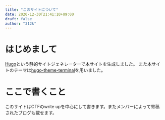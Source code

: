 ```yaml
---
title: "このサイトについて"
date: 2020-12-30T21:41:10+09:00
draft: false
author: "312k"
---
```


# はじめまして
[Hugo](https://github.com/gohugoio/hugo)という静的サイトジェネレーターで本サイトを生成しました。
また本サイトのテーマは[hugo-theme-terminal](https://github.com/panr/hugo-theme-terminal)を用いました。

# ここで書くこと
このサイトはCTFのwrite upを中心にして書きます。またメンバーによって寄稿されたブログも載せます。